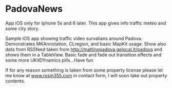 # PadovaNews
App iOS only for Iphone 5s and 6 later. This app gives info traffic meteo and some city story.

Sample iOS app showing traffic video survalians around Padova. Demonstrates MKAnnotation, CLregion, and basic MapKit usage.
Show also data from RSSfeed taken from http://mattinopadova.gelocal.it/padova and shows them in a TableView. Basic fade and fade out 
transition effects and some more UKitDYnamics pills...Have fun 

If for any reason something is taken from some property license please let me know at www.rosin355.com in contact form, I will 
soon take out property contents.
